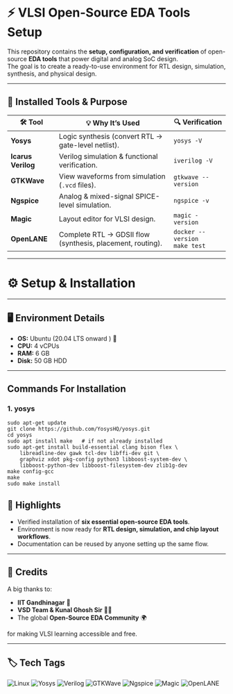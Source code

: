 # ⚡ VLSI Open-Source EDA Tools Setup

This repository contains the **setup, configuration, and verification** of open-source **EDA tools** that power digital and analog SoC design.  
The goal is to create a ready-to-use environment for RTL design, simulation, synthesis, and physical design.

---

## 🔧 Installed Tools & Purpose

| 🛠️ Tool | 💡 Why It’s Used | 🔍 Verification | 
|---------|------------------|-----------------|
| **Yosys** | Logic synthesis (convert RTL → gate-level netlist). | `yosys -V` |
| **Icarus Verilog** | Verilog simulation & functional verification. | `iverilog -V` |
| **GTKWave** | View waveforms from simulation (`.vcd` files). | `gtkwave --version` | 
| **Ngspice** | Analog & mixed-signal SPICE-level simulation. | `ngspice -v` | 
| **Magic** | Layout editor for VLSI design. | `magic -version` |
| **OpenLANE** | Complete RTL → GDSII flow (synthesis, placement, routing). | `docker --version` <br> `make test` | 

---

# ⚙️ Setup & Installation

---

## 🖥️ Environment Details
- **OS:** Ubuntu (20.04 LTS onward ) 🐧  
- **CPU:** 4 vCPUs  
- **RAM:** 6 GB  
- **Disk:** 50 GB HDD  

---
## Commands For Installation

### 1. yosys 

```
sudo apt-get update
git clone https://github.com/YosysHQ/yosys.git
cd yosys
sudo apt install make   # if not already installed
sudo apt-get install build-essential clang bison flex \
    libreadline-dev gawk tcl-dev libffi-dev git \
    graphviz xdot pkg-config python3 libboost-system-dev \
    libboost-python-dev libboost-filesystem-dev zlib1g-dev
make config-gcc
make
sudo make install
```


## 🌟 Highlights
- Verified installation of **six essential open-source EDA tools**.  
- Environment is now ready for **RTL design, simulation, and chip layout workflows**.  
- Documentation can be reused by anyone setting up the same flow.  

---

## 🙌 Credits
A big thanks to:  
- **IIT Gandhinagar** 🏫  
- **VSD Team & Kunal Ghosh Sir** 👨‍🏫  
- The global **Open-Source EDA Community** 🌍  

for making VLSI learning accessible and free.

---

## 🏷️ Tech Tags
![Linux](https://img.shields.io/badge/Linux-Ubuntu_20.04-blue?logo=ubuntu&style=for-the-badge)
![Yosys](https://img.shields.io/badge/Yosys-Synthesis-purple?style=for-the-badge)
![Verilog](https://img.shields.io/badge/Icarus-Verilog-orange?style=for-the-badge)
![GTKWave](https://img.shields.io/badge/GTKWave-Waveforms-green?style=for-the-badge)
![Ngspice](https://img.shields.io/badge/Ngspice-SPICE-red?style=for-the-badge)
![Magic](https://img.shields.io/badge/Magic-Layout-lightgrey?style=for-the-badge)
![OpenLANE](https://img.shields.io/badge/OpenLANE-RTL--to--GDSII-yellow?style=for-the-badge)


